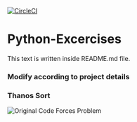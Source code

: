 [![CircleCI](https://circleci.com/gh/py-bros/Python-Excercises.svg?style=svg)](https://circleci.com/gh/py-bros/Python-Excercises)

# Python-Excercises

This text is written inside README.md file.

### Modify according to project details

### Thanos Sort

![Original Code Forces Problem](https://codeforces.com/contest/1145/problem/A)
